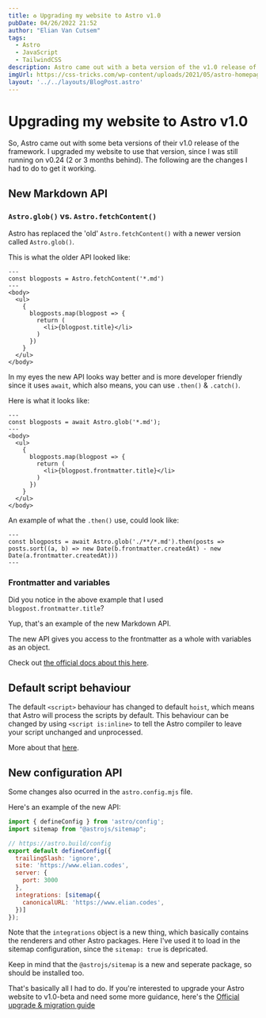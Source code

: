 ```yaml
---
title: ♻️ Upgrading my website to Astro v1.0
pubDate: 04/26/2022 21:52
author: "Elian Van Cutsem"
tags:
  - Astro
  - JavaScript
  - TailwindCSS
description: Astro came out with a beta version of the v1.0 release of the framework. I upgraded my website to use that version, since I was still running on v0.24. The following are some of the changes I had to do to get it working.
imgUrl: https://css-tricks.com/wp-content/uploads/2021/05/astro-homepage.png
layout: '../../layouts/BlogPost.astro'
---
```


# Upgrading my website to Astro v1.0

So, Astro came out with some beta versions of their v1.0 release of the framework. I upgraded my website to use that version, since I was still running on v0.24 (2 or 3 months behind). The following are the changes I had to do to get it working.

## New Markdown API

### `Astro.glob()` vs. `Astro.fetchContent()`

Astro has replaced the 'old' `Astro.fetchContent()` with a newer version called `Astro.glob()`.

This is what the older API looked like:

```astro
---
const blogposts = Astro.fetchContent('*.md')
---
<body>
  <ul>
    {
      blogposts.map(blogpost => {
        return (
          <li>{blogpost.title}</li>
        )
      })
    }
  </ul>
</body>
```

In my eyes the new API looks way better and is more developer friendly since it uses `await`, which also means, you can use `.then()` & `.catch()`.

Here is what it looks like:

```astro
---
const blogposts = await Astro.glob('*.md');
---
<body>
  <ul>
    {
      blogposts.map(blogpost => {
        return (
          <li>{blogpost.frontmatter.title}</li>
        )
      })
    }
  </ul>
</body>
```

An example of what the `.then()` use, could look like:

```astro
---
const blogposts = await Astro.glob('./**/*.md').then(posts => posts.sort((a, b) => new Date(b.frontmatter.createdAt) - new Date(a.frontmatter.createdAt)))
---
```

### Frontmatter and variables

Did you notice in the above example that I used `blogpost.frontmatter.title`?

Yup, that's an example of the new Markdown API.

The new API gives you access to the frontmatter as a whole with variables as an object.

Check out [the official docs about this here](https://docs.astro.build/en/migrate/#new-markdown-api).

## Default script behaviour

The default `<script>` behaviour has changed to default `hoist`, which means that Astro will process the scripts by default. This behaviour can be changed by using `<script is:inline>` to tell the Astro compiler to leave your script unchanged and unprocessed.

More about that [here](https://docs.astro.build/en/migrate/#new-default-script-behavior).

## New configuration API

Some changes also ocurred in the `astro.config.mjs` file.

Here's an example of the new API:

```js
import { defineConfig } from 'astro/config';
import sitemap from "@astrojs/sitemap";

// https://astro.build/config
export default defineConfig({
  trailingSlash: 'ignore',
  site: 'https://www.elian.codes',
  server: {
    port: 3000
  },
  integrations: [sitemap({
    canonicalURL: 'https://www.elian.codes',
  })]
});
```

Note that the `integrations` object is a new thing, which basically contains the renderers and other Astro packages. Here I've used it to load in the sitemap configuration, since the `sitemap: true` is depricated.

Keep in mind that the `@astrojs/sitemap` is a new and seperate package, so should be installed too.

That's basically all I had to do. If you're interested to upgrade your Astro website to v1.0-beta and need some more guidance, here's the [Official upgrade & migration guide](<https://docs.astro.build/en/migrate/>)

